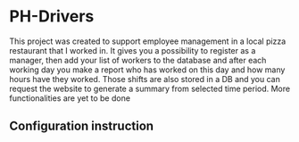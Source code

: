 # PH-Drivers

This project was created to support employee management in a local pizza restaurant that I worked in. It gives you a possibility to register as a manager, then add your list of workers to the database and after each working day you make a report who has worked on this day and how many hours have they worked. Those shifts are also stored in a DB and you can request the website to generate a summary from selected time period. More functionalities are yet to be done

<h2>Configuration instruction</h2>
